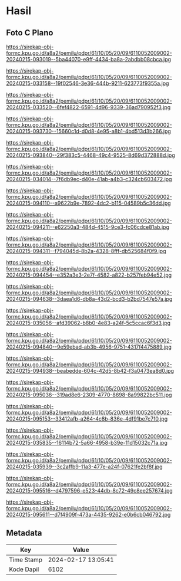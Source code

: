 # Hasil

## Foto C Plano

https://sirekap-obj-formc.kpu.go.id/a8a2/pemilu/pdpr/61/10/05/20/09/6110052009002-20240215-093019--5ba44070-e9ff-4434-ba8a-2abdbb08cbca.jpg

https://sirekap-obj-formc.kpu.go.id/a8a2/pemilu/pdpr/61/10/05/20/09/6110052009002-20240215-033158--19f02546-3e36-444b-9211-623773f9355a.jpg

https://sirekap-obj-formc.kpu.go.id/a8a2/pemilu/pdpr/61/10/05/20/09/6110052009002-20240215-033520--6fef4822-6591-4d96-9339-36ad790952f3.jpg

https://sirekap-obj-formc.kpu.go.id/a8a2/pemilu/pdpr/61/10/05/20/09/6110052009002-20240215-093730--15660c1d-d0d8-4e95-a8b1-4bd513d3b266.jpg

https://sirekap-obj-formc.kpu.go.id/a8a2/pemilu/pdpr/61/10/05/20/09/6110052009002-20240215-093840--29f383c5-4468-49c4-9525-8d69d372888d.jpg

https://sirekap-obj-formc.kpu.go.id/a8a2/pemilu/pdpr/61/10/05/20/09/6110052009002-20240215-034014--7f6db9ec-d40e-41ab-a4b3-c324cb603472.jpg

https://sirekap-obj-formc.kpu.go.id/a8a2/pemilu/pdpr/61/10/05/20/09/6110052009002-20240215-094110--a9622b9e-7892-4dc2-b115-04589b5c36dd.jpg

https://sirekap-obj-formc.kpu.go.id/a8a2/pemilu/pdpr/61/10/05/20/09/6110052009002-20240215-094211--e62250a3-484d-4515-9ce3-fc06cdce81ab.jpg

https://sirekap-obj-formc.kpu.go.id/a8a2/pemilu/pdpr/61/10/05/20/09/6110052009002-20240215-094311--f794045d-8b2a-4328-8fff-db525684f0f9.jpg

https://sirekap-obj-formc.kpu.go.id/a8a2/pemilu/pdpr/61/10/05/20/09/6110052009002-20240215-094454--e352a3e3-2e7f-4582-a822-b257feb94e52.jpg

https://sirekap-obj-formc.kpu.go.id/a8a2/pemilu/pdpr/61/10/05/20/09/6110052009002-20240215-094638--3daea1d6-db8a-43d2-bcd3-b2bd7547e57a.jpg

https://sirekap-obj-formc.kpu.go.id/a8a2/pemilu/pdpr/61/10/05/20/09/6110052009002-20240215-035056--afd39062-b8b0-4e83-a24f-5c5ccac6f3d3.jpg

https://sirekap-obj-formc.kpu.go.id/a8a2/pemilu/pdpr/61/10/05/20/09/6110052009002-20240215-094840--9e59ebad-ab3b-4956-9751-4317f4475889.jpg

https://sirekap-obj-formc.kpu.go.id/a8a2/pemilu/pdpr/61/10/05/20/09/6110052009002-20240215-094938--beabedde-604c-42d5-8b42-f3a0473ea8d0.jpg

https://sirekap-obj-formc.kpu.go.id/a8a2/pemilu/pdpr/61/10/05/20/09/6110052009002-20240215-095036--319ad8e6-2309-4770-8698-8a99822bc511.jpg

https://sirekap-obj-formc.kpu.go.id/a8a2/pemilu/pdpr/61/10/05/20/09/6110052009002-20240215-095153--33412afb-a264-4c8b-836e-4df91be7c7f0.jpg

https://sirekap-obj-formc.kpu.go.id/a8a2/pemilu/pdpr/61/10/05/20/09/6110052009002-20240215-035835--16114b72-5a66-4958-b39e-11d15032c71a.jpg

https://sirekap-obj-formc.kpu.go.id/a8a2/pemilu/pdpr/61/10/05/20/09/6110052009002-20240215-035939--3c2affb9-11a3-477e-a24f-07621fe2bf8f.jpg

https://sirekap-obj-formc.kpu.go.id/a8a2/pemilu/pdpr/61/10/05/20/09/6110052009002-20240215-095516--d4797596-e523-44db-8c72-49c8ee257674.jpg

https://sirekap-obj-formc.kpu.go.id/a8a2/pemilu/pdpr/61/10/05/20/09/6110052009002-20240215-095611--d7f4909f-473a-4435-9262-e0b6cb046792.jpg


## Metadata

| Key        | Value               |
| ---------- | ------------------- |
| Time Stamp | 2024-02-17 13:05:41 |
| Kode Dapil | 6102                |



